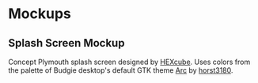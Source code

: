 Mockups
=======

Splash Screen Mockup
--------------------
Concept Plymouth splash screen designed by [HEXcube][hexcube]. Uses colors from the palette of Budgie desktop's default GTK theme [Arc][arc-theme] by [horst3180][horst3180].


[hexcube]: https://hexcube.deviantart.com "HEXcube's DeviantArt page"
[horst3180]: https://horst3180.deviantart.com "horst3180's DeviantArt page"

[arc-theme]: https://github.com/horst3180/arc-theme "Arc GTK theme's Github repo"
